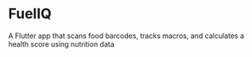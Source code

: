 # FuelIQ
A Flutter app that scans food barcodes, tracks macros, and calculates a health score using nutrition data
